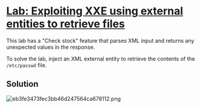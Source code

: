 # [Lab: Exploiting XXE using external entities to retrieve files](https://portswigger.net/web-security/xxe/lab-exploiting-xxe-to-retrieve-files)

This lab has a "Check stock" feature that parses XML input and returns any unexpected values in the response.

To solve the lab, inject an XML external entity to retrieve the contents of the  `/etc/passwd`  file.

## Solution
![eb3fe3473fec3bb46d247564ca678112.png](../../../../../../_resources/eb3fe3473fec3bb46d247564ca678112.png)

